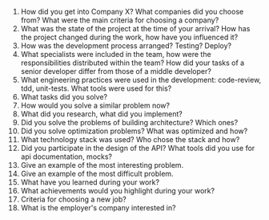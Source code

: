 1. How did you get into Company X? What companies did you choose from? What were the main criteria for choosing a company?
2. What was the state of the project at the time of your arrival? How has the project changed during the work, how have you influenced it?
3. How was the development process arranged?   Testing? Deploy?
4. What specialists were included in the team, how were the responsibilities distributed within the team?   How did your tasks of a senior developer differ from those of a middle developer?
5. What engineering practices were used in the development: code-review, tdd, unit-tests. What tools were used for this?
6. What tasks did you solve?
7. How would you solve a similar problem now?
8. What did you research, what did you implement?
9. Did you solve the problems of building architecture? Which ones?
10. Did you solve optimization problems? What was optimized and how?
11. What technology stack was used? Who chose the stack and how?
12. Did you participate in the design of the API? What tools did you use for api documentation, mocks?
13. Give an example of the most interesting problem.
14. Give an example of the most difficult problem.
15. What have you learned during your work?
16. What achievements would you highlight during your work?
17. Criteria for choosing a new job?
18. What is the employer's company interested in?
